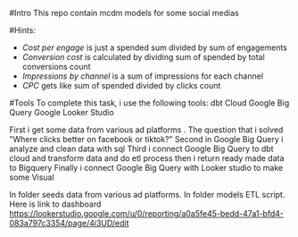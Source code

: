 #Intro
This repo contain mcdm models for some social medias

#Hints:
- *Cost per engage* is just a spended sum divided by sum of engagements
- *Conversion cost* is calculated by dividing sum of spended by total conversions count
- *Impressions by channel* is a sum of impressions for each channel
- *CPC* gets like sum of spended divided by clicks count

#Tools
To complete this task, i use the following tools:
dbt Cloud
Google Big Query
Google Looker Studio

First i get some data from various ad platforms .
The question that i solved "Where clicks better on facebook or tiktok?"
Second in Google Big Query i analyze and clean data with sql 
Third i connect Google Big Query to dbt cloud and transform data and do etl process then i return ready made data to Bigquery
Finally i connect Google Big Query with Looker studio to make some Visual 

In folder seeds data from various ad platforms. 
In folder models ETL script. 
Here is link to dashboard https://lookerstudio.google.com/u/0/reporting/a0a5fe45-bedd-47a1-bfd4-083a797c3354/page/4i3UD/edit
